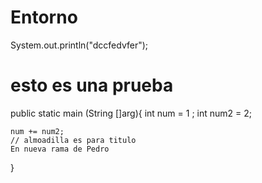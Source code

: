 # Entorno

System.out.println("dccfedvfer");

# esto es una prueba
public static main (String []arg){
    int num = 1 ; 
    int num2 = 2;

    num += num2;
    // almoadilla es para titulo 
    En nueva rama de Pedro
    

}